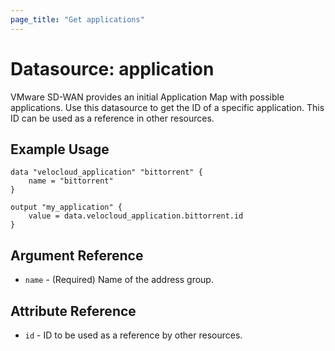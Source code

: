 ```yaml
---
page_title: "Get applications"
---
```


# Datasource: application

VMware SD-WAN provides an initial Application Map with possible applications.
Use this datasource to get the ID of a specific application. This ID can be used as a reference in other resources.

## Example Usage

```hcl
data "velocloud_application" "bittorrent" {
    name = "bittorrent"
}

output "my_application" {
    value = data.velocloud_application.bittorrent.id
}

```

## Argument Reference

* `name` - (Required) Name of the address group.

## Attribute Reference

* `id` - ID to be used as a reference by other resources.